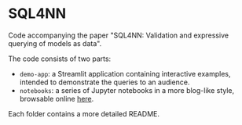 # SQL4NN

Code accompanying the paper "SQL4NN: Validation and expressive querying of
models as data".

The code consists of two parts:

- `demo-app`: a Streamlit application containing interactive examples, intended
  to demonstrate the queries to an audience.
- `notebooks`: a series of Jupyter notebooks in a more blog-like style,
  browsable online [here](https://mark-gerarts.github.io/sql4nn).

Each folder contains a more detailed README.
